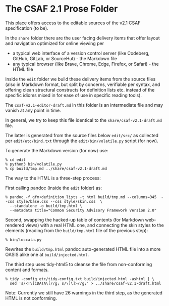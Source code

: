 # The CSAF 2.1 Prose Folder

This place offers access to the editable sources of the v2.1 CSAF specification (to be).

In the `share` folder there are the user facing delivery items that offer layout and navigation
optimized for online viewing per 

- a typical web interface of a version control server (like Codeberg, GitHub, GitLab, or SourceHut) - the Markdown file
- any typical browser (like Brave, Chrome, Edge, Firefox, or Safari) - the HTML file

Inside the `edit` folder we build these delivery items from the source files (also in Markdown format, but
split by concerns, verifiable per syntax, and offering clean structural constructs for definition lists etc.
instead of the specific idioms mixed in for ease of use in specific reading tools).

The `csaf-v2.1-editor-draft.md` in this folder is an intermediate file and may vanish at any point in time.

In general, we try to keep this file identical to the `share/csaf-v2.1-draft.md` file.

The latter is generated from the source files below `edit/src/` as collected per `edit/etc/bind.txt` through
the `edit/bin/volatile.py` script (for now).

To generate the Markdown version (for now) use:

```console
% cd edit
% python3 bin/volatile.py
% cp build/tmp.md ../share/csaf-v2.1-draft.md
```

The way to the HTML is a three-step process:

First calling pandoc (inside the `edit` folder) as:

```console
% pandoc -f gfm+definition_lists -t html build/tmp.md --columns=345  --css style/base.css --css style/skin.css  \
  --standalone -o build/tmp.html \
  --metadata title="Common Security Advisory Framework Version 2.0"
```

Second, swapping the hacked-up table of contents (for Markdown web-rendered views) with a real HTML one,
and connecting the skin styles to the elements (reading from the `build/tmp.html` file of the previous step):

```console
% bin/toccata.py
```

Rewrites the `build/tmp.html` pandoc auto-generated HTML file into a more OASIS alike one at `build/injected.html`. 

The third step uses tidy-html5 to cleanse the file from non-conforming content and formats.
```console
% tidy -config etc/tidy-config.txt build/injected.html -ashtml | \
  sed 's/<!\[CDATA\[//g; s/\]\]>//g;' > ../share/csaf-v2.1-draft.html
```

Note: Currently we still have 26 warnings in the third step, as the generated HTML is not conforming.
